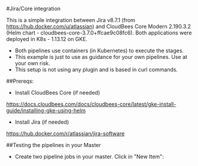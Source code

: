 #Jira/Core integration

This is a simple integration between Jira v8.7.1 (from https://hub.docker.com/u/atlassian) and CloudBees Core Modern 2.190.3.2 (Helm chart - cloudbees-core-3.7.0+ffcae9c08fc6). Both applications were deployed in K8s - 1.13.12 on GKE.

* Both pipelines use containers (in Kubernetes) to execute the stages. 
* This example is just to use as guidance for your own pipelines. Use at your own risk.
* This setup is not using any plugin and is based in curl commands.

##Prereqs:

* Install CloudBees Core (if needed) 

https://docs.cloudbees.com/docs/cloudbees-core/latest/gke-install-guide/installing-gke-using-helm

* Install Jira (if needed) 

https://hub.docker.com/r/atlassian/jira-software

##Testing the pipelines in your Master

* Create two pipeline jobs in your master. Click in "New Item":






